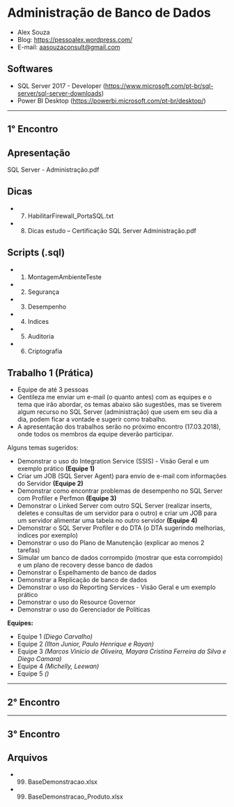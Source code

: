 # Administração de Banco de Dados
- Alex Souza
- Blog: https://pessoalex.wordpress.com/
- E-mail: aasouzaconsult@gmail.com

Softwares
---------
- SQL Server 2017 - Developer (https://www.microsoft.com/pt-br/sql-server/sql-server-downloads)
- Power BI Desktop (https://powerbi.microsoft.com/pt-br/desktop/)

--------------------------------------------------------------------------------------------------
1° Encontro
-----------
Apresentação
------------
SQL Server - Administração.pdf

Dicas
-----
- 7. HabilitarFirewall_PortaSQL.txt
- 8. Dicas estudo – Certificação SQL Server Administração.pdf

Scripts (.sql)
-------------
- 1. MontagemAmbienteTeste
- 2. Segurança
- 3. Desempenho
- 4. Indices
- 5. Auditoria
- 6. Criptografia

Trabalho 1 (Prática)
--------------------
- Equipe de até 3 pessoas
- Gentileza me enviar um e-mail (o quanto antes) com as equipes e o tema que irão abordar, os temas abaixo são sugestões, mas se tiverem algum recurso no SQL Server (administração) que usem em seu dia a dia, podem ficar a vontade e sugerir como trabalho.
- A apresentação dos trabalhos serão no próximo encontro (17.03.2018), onde todos os membros da equipe deverão participar.

Alguns temas sugeridos:
- Demonstrar o uso do Integration Service (SSIS) - Visão Geral e um exemplo prático **(Equipe 1)**
- Criar um JOB (SQL Server Agent) para envio de e-mail com informações do Servidor **(Equipe 2)**
- Demonstrar como encontrar problemas de desempenho no SQL Server com Profiler e Perfmon **(Equipe 3)**
- Demonstrar o Linked Server com outro SQL Server (realizar inserts, deletes e consultas de um servidor para o outro) e criar um JOB para um servidor alimentar uma tabela no outro servidor **(Equipe 4)**
- Demonstrar o SQL Server Profiler e do DTA (o DTA sugerindo melhorias, índices por exemplo)
- Demonstrar o uso do Plano de Manutenção (explicar ao menos 2 tarefas)
- Simular um banco de dados corrompido (mostrar que esta corrompido) e um plano de recovery desse banco de dados
- Demonstrar o Espelhamento de banco de dados
- Demonstrar a Replicação de banco de dados
- Demonstrar o uso do Reporting Services - Visão Geral e um exemplo prático
- Demonstrar o uso do Resource Governor
- Demonstrar o uso do Gerenciador de Políticas

**Equipes:**
- Equipe 1 *(Diego Carvalho)*
- Equipe 2 *(Ilton Junior, Paulo Henrique e Rayan)*
- Equipe 3 *(Marcos Vinicio de Oliveira, Mayara Cristina Ferreira da Silva e Diego Camara)*
- Equipe 4 *(Michelly, Leewan)*
- Equipe 5 *()*
--------------------------------------------------------------------------------------------------
2° Encontro
-----------

--------------------------------------------------------------------------------------------------
3° Encontro
-----------

Arquivos
--------
- 99. BaseDemonstracao.xlsx
- 99. BaseDemonstracao_Produto.xlsx
